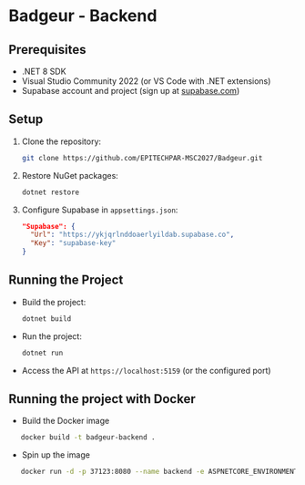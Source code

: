 # Badgeur - Backend

## Prerequisites

- .NET 8 SDK
- Visual Studio Community 2022 (or VS Code with .NET extensions)
- Supabase account and project (sign up at [supabase.com](https://supabase.com))

## Setup

1. Clone the repository:
   ```bash
   git clone https://github.com/EPITECHPAR-MSC2027/Badgeur.git
   ```

2. Restore NuGet packages:
   ```bash
   dotnet restore
   ```

3. Configure Supabase in `appsettings.json`:
   ```json
   "Supabase": {
     "Url": "https://ykjqrlnddoaerlyildab.supabase.co",
     "Key": "supabase-key"
   }
   ```

## Running the Project

- Build the project:
  ```bash
  dotnet build
  ```

- Run the project:
  ```bash
  dotnet run
  ```

- Access the API at `https://localhost:5159` (or the configured port)

## Running the project with Docker

- Build the Docker image
```bash
   docker build -t badgeur-backend .
   ```
- Spin up the image
```bash
   docker run -d -p 37123:8080 --name backend -e ASPNETCORE_ENVIRONMENT=Development badgeur-backend
   ```


